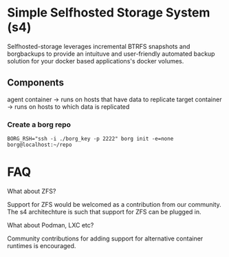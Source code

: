 # Simple Selfhosted Storage System (s4)

Selfhosted-storage leverages incremental BTRFS snapshots and borgbackups to provide an intuituve and user-friendly automated backup solution for your docker based applications's docker volumes.

## Components

agent container -> runs on hosts that have data to replicate
target container -> runs on hosts to which data is replicated


### Create a borg repo
```
BORG_RSH="ssh -i ./borg_key -p 2222" borg init -e=none borg@localhost:~/repo
```

# FAQ

What about ZFS?

Support for ZFS would be welcomed as a contribution from our community. The s4 architechture is such that support for ZFS can be plugged in.

What about Podman, LXC etc?

Community contributions for adding support for alternative container runtimes is encouraged.